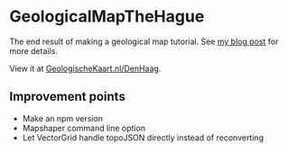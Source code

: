 # GeologicalMapTheHague
The end result of making a geological map tutorial. See [my blog post](https://www.jules.engineer/blog/makingGeologicalMap/) for more details.

View it at [GeologischeKaart.nl/DenHaag](https://www.GeologischeKaart.nl/denhaag).

## Improvement points
* Make an npm version
* Mapshaper command line option
* Let VectorGrid handle topoJSON directly instead of reconverting

